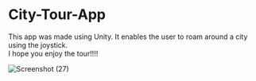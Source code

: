 # City-Tour-App
This app was made using Unity. It enables the user to roam around a city using the joystick. </br>
I hope you enjoy the tour!!!!</br>

![Screenshot (27)](https://user-images.githubusercontent.com/45842085/226453770-579ca7b2-13b8-4d48-be90-b26c2b5326a4.png)
